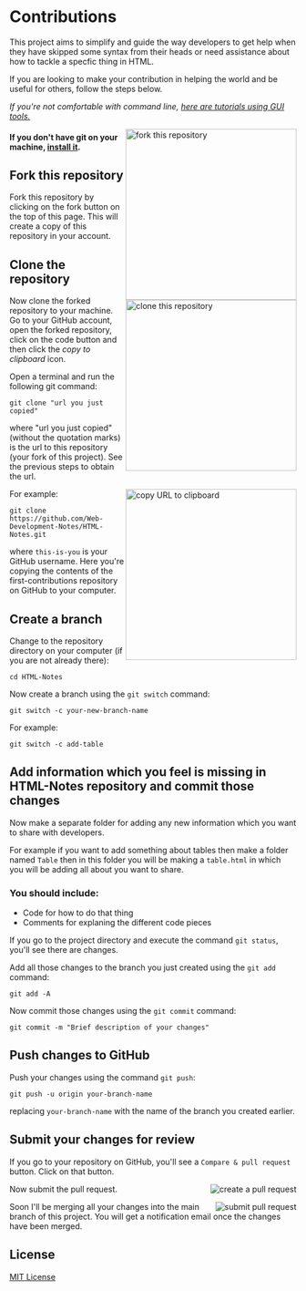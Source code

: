 # Contributions

This project aims to simplify and guide the way developers to get help when they have skipped some syntax from their heads or need 
assistance about how to tackle a specfic thing in HTML.

If you are looking to make your contribution in helping the world and be useful for others, follow the steps below.

_If you're not comfortable with command line, [here are tutorials using GUI tools.](#tutorials-using-other-tools)_


<img align="right" width="300" src="https://i.imgur.com/YifzWyV.png" alt="fork this repository" />

#### If you don't have git on your machine, [install it](https://docs.github.com/en/get-started/quickstart/set-up-git).

## Fork this repository

Fork this repository by clicking on the fork button on the top of this page.
This will create a copy of this repository in your account.

## Clone the repository

<img align="right" width="300" src="https://firstcontributions.github.io/assets/Readme/clone.png" alt="clone this repository" />

Now clone the forked repository to your machine. Go to your GitHub account, open the forked repository, click on the code button and then click the _copy to clipboard_ icon.

Open a terminal and run the following git command:

```
git clone "url you just copied"
```

where "url you just copied" (without the quotation marks) is the url to this repository (your fork of this project). See the previous steps to obtain the url.

<img align="right" width="300" src="https://firstcontributions.github.io/assets/Readme/copy-to-clipboard.png" alt="copy URL to clipboard" />

For example:

```
git clone https://github.com/Web-Development-Notes/HTML-Notes.git
```

where `this-is-you` is your GitHub username. Here you're copying the contents of the first-contributions repository on GitHub to your computer.

## Create a branch

Change to the repository directory on your computer (if you are not already there):

```
cd HTML-Notes
```

Now create a branch using the `git switch` command:

```
git switch -c your-new-branch-name
```

For example:

```
git switch -c add-table
```

## Add information which you feel is missing in HTML-Notes repository and commit those changes


Now make a separate folder for adding any new information which you want to share with developers.

For example if you want to add something about tables then make a folder named `Table` then in this folder you will be making a `table.html` in which you will be adding all about you want to share.

### You should include:
- Code for how to do that thing
- Comments for explaning the different code pieces


If you go to the project directory and execute the command `git status`, you'll see there are changes.

Add all those changes to the branch you just created using the `git add` command:

```
git add -A
```
Now commit those changes using the `git commit` command:

```
git commit -m "Brief description of your changes"
```


## Push changes to GitHub

Push your changes using the command `git push`:

```
git push -u origin your-branch-name
```

replacing `your-branch-name` with the name of the branch you created earlier.


## Submit your changes for review

If you go to your repository on GitHub, you'll see a `Compare & pull request` button. Click on that button.

<img style="float: right;" src="https://firstcontributions.github.io/assets/Readme/compare-and-pull.png" alt="create a pull request" />

Now submit the pull request.

<img style="float: right;" src="https://firstcontributions.github.io/assets/Readme/submit-pull-request.png" alt="submit pull request" />

Soon I'll be merging all your changes into the main branch of this project. You will get a notification email once the changes have been merged.

## License
[MIT License](LICENSE)

